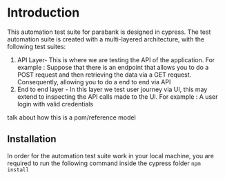 # Introduction

This automation test suite for parabank is designed in cypress. The test automation suite is created with a multi-layered architecture, with the following test suites:

1. API Layer- This is where we are testing the API of the application. For example : Suppose that there is an endpoint that allows you to do a POST request and then retrieving the data via a GET request. Consequently, allowing you to do a end to end via API
2. End to end layer - In this layer we test user journey via UI, this may extend to inspecting the API calls made to the UI. For example : A user login with valid credentials

talk about how this is a pom/reference model

## Installation

In order for the automation test suite work in your local machine, you are required to run the following command inside the cypress folder `npm install`
